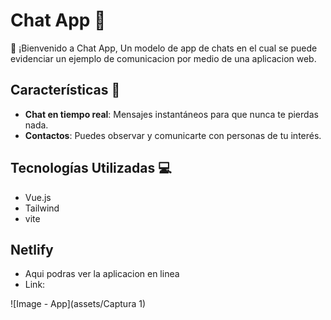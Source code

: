 # Chat App 🚀

🎉 ¡Bienvenido a Chat App, Un modelo de app de chats en el cual se puede evidenciar un ejemplo de comunicacion por medio de una aplicacion web.

## Características 🌟

- **Chat en tiempo real**: Mensajes instantáneos para que nunca te pierdas nada.
- **Contactos**: Puedes observar y comunicarte con personas de tu interés.

## Tecnologías Utilizadas 💻

- Vue.js
- Tailwind
- vite

## Netlify

- Aqui podras ver la aplicacion en linea
- Link: 

![Image - App](assets/Captura 1)


